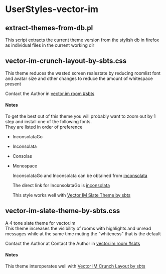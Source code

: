 # UserStyles-vector-im


## extract-themes-from-db.pl
  This script extracts the current theme version from the stylish db in firefox as individual files in the current working dir

## vector-im-crunch-layout-by-sbts.css
  This theme reduces the wasted screen realestate by reducing roomlist font and avatar size and other changes to reduce the amount of whitespace present

  Contact the Author in [vector.im room #sbts](https://vector.im/#/room/#sbts:matrix.org)

#### Notes
To get the best out of this theme you will probably want to zoom out by 1 step and install one of the following fonts.<br>
They are listed in order of preference
- InconsolataGo
- Inconsolata
- Consolas
- Monospace

  InconsolataGo and Inconsolata can be obtained from
  [inconsolata](http://levien.com/type/myfonts/inconsolata.html)

  The direct link for InconsolataGo is
  [inconsolata](http://levien.com/type/myfonts/inconsolata)


  This style works well with
  [Vector IM Slate Theme by sbts](https://userstyles.org/styles/126879/vector-im-slate-theme-by-sbts)


## vector-im-slate-theme-by-sbts.css
  A 4 tone slate theme for vector.im<br>
  This theme increases the visibility of rooms with highlights and unread messages while at the same time muting the "whiteness" that is the default

  Contact the Author at
  Contact the Author in [vector.im room #sbts](https://vector.im/#/room/#sbts:matrix.org)

#### Notes
  This theme interoperates well with
  [Vector IM Crunch Layout by sbts](https://userstyles.org/styles/126880/vector-im-crunch-layout-by-sbts)
